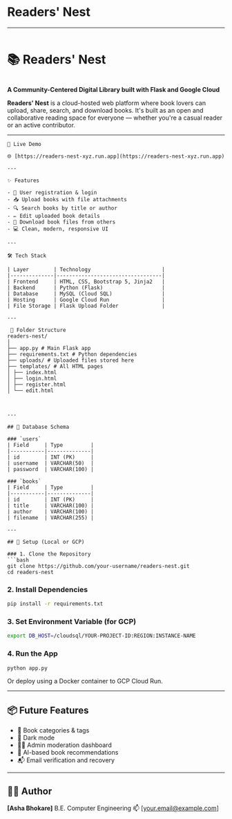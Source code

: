 # Readers' Nest

---

```markdown
```
# 📚 Readers' Nest
```
```
**A Community-Centered Digital Library built with Flask and Google Cloud**

**Readers' Nest** is a cloud-hosted web platform where book lovers can upload, share, search, and download books. It's built as an open and collaborative reading space for everyone — whether you're a casual reader or an active contributor.

---
```
🔗 Live Demo

🌐 [https://readers-nest-xyz.run.app](https://readers-nest-xyz.run.app)  

---

✨ Features

- 🔐 User registration & login
- 📥 Upload books with file attachments
- 🔍 Search books by title or author
- ✏️ Edit uploaded book details
- 📄 Download book files from others
- 💻 Clean, modern, responsive UI

---

🛠️ Tech Stack

| Layer        | Technology                       |
|--------------|----------------------------------|
| Frontend     | HTML, CSS, Bootstrap 5, Jinja2   |
| Backend      | Python (Flask)                   |
| Database     | MySQL (Cloud SQL)                |
| Hosting      | Google Cloud Run                 |
| File Storage | Flask Upload Folder              |

---

 📁 Folder Structure
readers-nest/
│
├── app.py # Main Flask app
├── requirements.txt # Python dependencies
├── uploads/ # Uploaded files stored here
├── templates/ # All HTML pages
│ ├── index.html
│ ├── login.html
│ ├── register.html
│ └── edit.html

````


```


---

## 🧠 Database Schema

### `users`
| Field     | Type         |
|-----------|--------------|
| id        | INT (PK)     |
| username  | VARCHAR(50)  |
| password  | VARCHAR(100) |

### `books`
| Field     | Type         |
|-----------|--------------|
| id        | INT (PK)     |
| title     | VARCHAR(100) |
| author    | VARCHAR(100) |
| filename  | VARCHAR(255) |

---

## 🚀 Setup (Local or GCP)

### 1. Clone the Repository
```bash
git clone https://github.com/your-username/readers-nest.git
cd readers-nest
````

### 2. Install Dependencies

```bash
pip install -r requirements.txt
```

### 3. Set Environment Variable (for GCP)

```bash
export DB_HOST=/cloudsql/YOUR-PROJECT-ID:REGION:INSTANCE-NAME
```

### 4. Run the App

```bash
python app.py
```

Or deploy using a Docker container to GCP Cloud Run.

---

## 📦 Future Features

* 🔖 Book categories & tags
* 🌙 Dark mode
* 🧑‍💼 Admin moderation dashboard
* 🧠 AI-based book recommendations
* 📬 Email verification and recovery

---

## 👩‍💻 Author

**\[Asha Bhokare]**
B.E. Computer Engineering
📫 \[[your.email@example.com](mailto:your.email@example.com)]


